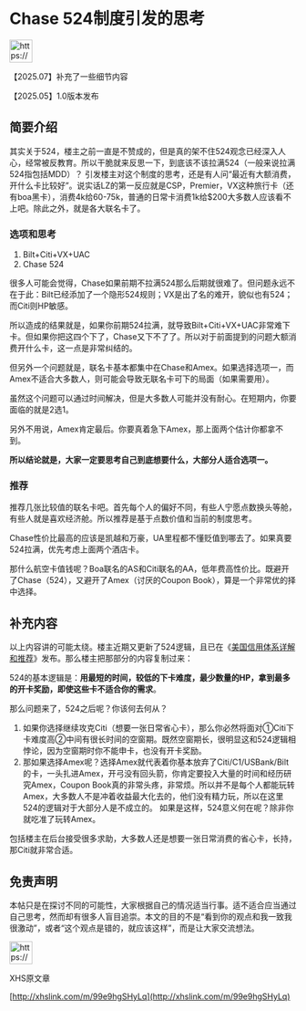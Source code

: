 # Chase 524制度引发的思考

<aside>
<img src="https://www.notion.so/icons/megaphone_blue.svg" alt="https://www.notion.so/icons/megaphone_blue.svg" width="40px" />

【2025.07】补充了一些细节内容

【2025.05】1.0版本发布

</aside>

## 简要介绍

其实关于524，楼主之前一直是不赞成的，但是真的架不住524观念已经深入人心，经常被反教育。所以干脆就来反思一下，到底该不该拉满524（一般来说拉满524指包括MDD）？
引发楼主对这个制度的思考，还是有人问“最近有大额消费，开什么卡比较好”。说实话LZ的第一反应就是CSP，Premier，VX这种旅行卡（还有boa黑卡），消费4k给60-75k，普通的日常卡消费1k给$200大多数人应该看不上吧。除此之外，就是各大联名卡了。

### 选项和思考

1. Bilt+Citi+VX+UAC
2. Chase 524

很多人可能会觉得，Chase如果前期不拉满524那么后期就很难了。但问题永远不在于此：Bilt已经添加了一个隐形524规则；VX是出了名的难开，貌似也有524；而Citi则HP敏感。

所以造成的结果就是，如果你前期524拉满，就导致Bilt+Citi+VX+UAC非常难下卡。但如果你把这四个下了，Chase又下不了了。所以对于前面提到的问题大额消费开什么卡，这一点是非常纠结的。

但另外一个问题就是，联名卡基本都集中在Chase和Amex。如果选择选项一，而Amex不适合大多数人，则可能会导致无联名卡可下的局面（如果需要用）。

虽然这个问题可以通过时间解决，但是大多数人可能并没有耐心。在短期内，你要面临的就是2选1。

另外不用说，Amex肯定最后。你要真着急下Amex，那上面两个估计你都拿不到。

**所以结论就是，大家一定要思考自己到底想要什么，大部分人适合选项一。**

### 推荐

推荐几张比较值的联名卡吧。首先每个人的偏好不同，有些人宁愿点数换头等舱，有些人就是喜欢经济舱。所以推荐是基于点数价值和当前的制度思考。

Chase性价比最高的应该是凯越和万豪，UA里程都不懂贬值到哪去了。如果真要524拉满，优先考虑上面两个酒店卡。

那什么航空卡值钱呢？Boa联名的AS和Citi联名的AA，低年费高性价比。既避开了Chase（524），又避开了Amex（讨厌的Coupon Book），算是一个非常优的择中选择。

## 补充内容

以上内容讲的可能太绕。楼主近期又更新了524逻辑，且已在《[美国信用体系详解和推荐](%E7%BE%8E%E5%9B%BD%E4%BF%A1%E7%94%A8%E4%BD%93%E7%B3%BB%E8%AF%A6%E8%A7%A3%E5%92%8C%E6%8E%A8%E8%8D%90%2023564738a3cc8031a1baf937cfcc2ea6.md)》发布。那么楼主把那部分的内容复制过来：

524的基本逻辑是：**用最短的时间，较低的下卡难度，最少数量的HP，拿到最多的开卡奖励，即使这些卡不适合你的需求**。

那么问题来了，524之后呢？你该何去何从？

1. 如果你选择继续攻克Citi（想要一张日常省心卡），那么你必然将面对①Citi下卡难度高②中间有很长时间的空窗期。既然空窗期长，很明显这和524逻辑相悖论，因为空窗期时你不能申卡，也没有开卡奖励。
2. 那如果选择Amex呢？选择Amex就代表着你基本放弃了Citi/C1/USBank/Bilt的卡，一头扎进Amex，开弓没有回头箭，你肯定要投入大量的时间和经历研究Amex，Coupon Book真的非常头疼，非常烦。所以并不是每个人都能玩转Amex，大多数人不是冲着收益最大化去的，他们没有精力玩，所以在这里524的逻辑对于大部分人是不成立的。
如果是这样，524意义何在呢？除非你就吃准了玩转Amex。

包括楼主在后台接受很多求助，大多数人还是想要一张日常消费的省心卡，长持，那Citi就非常合适。

## 免责声明

本帖只是在探讨不同的可能性，大家根据自己的情况适当行事。适不适合应当通过自己思考，然而却有很多人盲目追崇。本文的目的不是“看到你的观点和我一致我很激动”，或者“这个观点是错的，就应该这样”，而是让大家交流想法。

<aside>
<img src="https://www.notion.so/icons/megaphone_blue.svg" alt="https://www.notion.so/icons/megaphone_blue.svg" width="40px" />

XHS原文章

[http://xhslink.com/m/99e9hgSHyLq](http://xhslink.com/m/99e9hgSHyLq)

</aside>